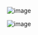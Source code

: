 ![image](https://github.com/user-attachments/assets/d44479d8-2079-46f1-bed4-a0f12d322c50)

![image](https://github.com/user-attachments/assets/0eea5417-4302-4a8e-abeb-37967d70673f)
